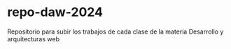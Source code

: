 # repo-daw-2024
Repositorio para subir los trabajos de cada clase de la materia Desarrollo y arquitecturas web
